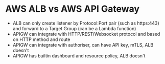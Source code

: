 # AWS ALB vs AWS API Gateway

* ALB can only create listener by Protocol:Port pair (such as https:443) and forward to a Target Group (can be a Lambda function)
* APIGW can integrate with HTTP/REST/Websocket protocol and based on HTTP method and route
* APIGW can integrate with authoriser, can have API key, mTLS, ALB doesn't
* APIGW has builtin dashboard and resource policy, ALB doesn't
